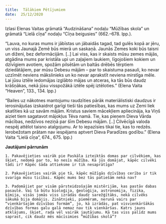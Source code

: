 ```yaml
---
title:  Tālākiem Pētījumiem
date:  25/12/2020
---
```


Izlasi Elenas Vaitas grāmatā “Audzināšana” nodaļu “Mūžības skola” un grāmatā “Lielā cīņa” nodaļu “Cīņa beigusies” (662.–678. lpp.).

“Lauva, no kuras mums ir jābīstas un jābaidās tagad, tad gulēs kopā ar jēru, un viss Jaunajā Zemē būs mierā un saskaņā. Jaunās Zemes koki būs taisni un diženi, bez deformācijām. [..] Lai viss, kas ir skaists mūsu zemes mājās, atgādina mums par kristāla upi un zaļajiem laukiem, līgojošiem kokiem un dzīvīgiem avotiem, spožām pilsētām un baltās drēbēs tērptiem dziedātājiem, par mūsu Debesu mājām – par to skaistuma pasauli, ko nevar uzzīmēt neviens mākslinieks un ko nevar aprakstīt neviena mirstīga mēle. Lai jūsu iztēle iedomājas izglābto mājas un atceras, ka tās būs daudz krāšņākas, nekā jūsu visspožākā iztēle spēj iztēloties.” (Elena Vaita “Heaven”, 133., 134. lpp.)

“Bailes uz nākotnes mantojumu raudzīties pārāk materiālistiski daudzus ir ierosinājušas izskaidrot garīgi tieši tās patiesības, kas mums uz Zemi liek skatīties kā uz savām mājām. Kristus saviem mācekļiem apliecināja, ka Viņš aiziet tiem sagatavot mājokļus Tēva namā. Tie, kas pieņem Dieva Vārda mācības, nedzīvos neziņā par šīm Debesu mājām. [..] Cilvēcīgā valoda nespēj attēlot taisno atalgojumu. Ar to iepazīsies tikai tie, kas to redzēs. Ierobežotam prātam nav iespējams aptvert Dieva Paradīzes godību.” (Elena Vaita “Lielā cīņa”, 674., 675. lpp.)

**Jautājumi pārrunām**

`1.	Pakavējieties vairāk pie Paskāla izteiktās domas par cilvēkiem, kas šķiet, nedomā par to, ko nesīs mūžība. Kā jūs domājat, kāpēc cilvēki tādi ir? Kāpēc šāda attieksme ir tik nesaprātīga?`

`2.	Pakavējieties vairāk pie tā, kāpēc mūžīgās dzīvības cerība ir tik svarīga mūsu ticībai. Kāpēc mums bez tās patiešām nekā nav?`

`3.	Padomājiet par visām pārsteidzošajām mistērijām, kas pastāv dabas pasaulē. Vai tā būtu bioloģija, ģeoloģija, astronomija, fizika, ķīmija, visās jomās viss izrādās daudz sarežģītāks, nekā cilvēks sākumā bija domājis. Zinātnieki, piemēram, nerunā vairs par “vienkāršajām dzīvības formām”, jo, kā izrādās, pat visvienkāršākās dzīvības formas galu galā nemaz nav tik vienkāršas. Katrs jauns atklājums, šķiet, rada vēl vairāk jautājumu. Kā tas viss palīdz mums saprast, cik daudz mēs mācīsimies “mūžības skolā”?`